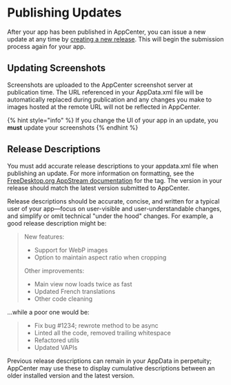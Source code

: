 # Publishing Updates

After your app has been published in AppCenter, you can issue a new update at any time by [creating a new release](https://github.com/elementary/houston/wiki/Submission-Process). This will begin the submission process again for your app.

## Updating Screenshots

Screenshots are uploaded to the AppCenter screenshot server at publication time. The URL referenced in your AppData.xml file will be automatically replaced during publication and any changes you make to images hosted at the remote URL will not be reflected in AppCenter.

{% hint style="info" %}
If you change the UI of your app in an update, you **must** update your screenshots
{% endhint %}

## Release Descriptions

You must add accurate release descriptions to your appdata.xml file when publishing an update. For more information on formatting, see the [FreeDesktop.org AppStream documentation](https://www.freedesktop.org/software/appstream/docs/chap-Metadata.html#sect-Metadata-GenericComponent) for the <releases/> tag. The version in your release should match the latest version submitted to AppCenter.

Release descriptions should be accurate, concise, and written for a typical user of your app—focus on user-visible and user-understandable changes, and simplify or omit technical "under the hood" changes. For example, a good release description might be:

>New features:
>- Support for WebP images
>- Option to maintain aspect ratio when cropping
>
>Other improvements:
>- Main view now loads twice as fast
>- Updated French translations
>- Other code cleaning

…while a poor one would be:

>- Fix bug #1234; rewrote method to be async
>- Linted all the code, removed trailing whitespace
>- Refactored utils
>- Updated VAPIs

Previous release descriptions can remain in your AppData in perpetuity; AppCenter may use these to display cumulative descriptions between an older installed version and the latest version.
